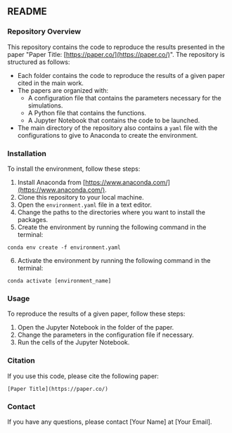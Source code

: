 ## README

### Repository Overview

This repository contains the code to reproduce the results presented in the paper "Paper Title: [https://paper.co/](https://paper.co/)". The repository is structured as follows:

* Each folder contains the code to reproduce the results of a given paper cited in the main work.
* The papers are organized with:
    * A configuration file that contains the parameters necessary for the simulations.
    * A Python file that contains the functions.
    * A Jupyter Notebook that contains the code to be launched.
* The main directory of the repository also contains a `yaml` file with the configurations to give to Anaconda to create the environment.

### Installation

To install the environment, follow these steps:

1. Install Anaconda from [https://www.anaconda.com/](https://www.anaconda.com/).
2. Clone this repository to your local machine.
3. Open the `environment.yaml` file in a text editor.
4. Change the paths to the directories where you want to install the packages.
5. Create the environment by running the following command in the terminal:

```
conda env create -f environment.yaml
```

6. Activate the environment by running the following command in the terminal:

```
conda activate [environment_name]
```


### Usage

To reproduce the results of a given paper, follow these steps:

1. Open the Jupyter Notebook in the folder of the paper.
2. Change the parameters in the configuration file if necessary.
3. Run the cells of the Jupyter Notebook.

### Citation

If you use this code, please cite the following paper:

```
[Paper Title](https://paper.co/)
```

### Contact

If you have any questions, please contact [Your Name] at [Your Email].